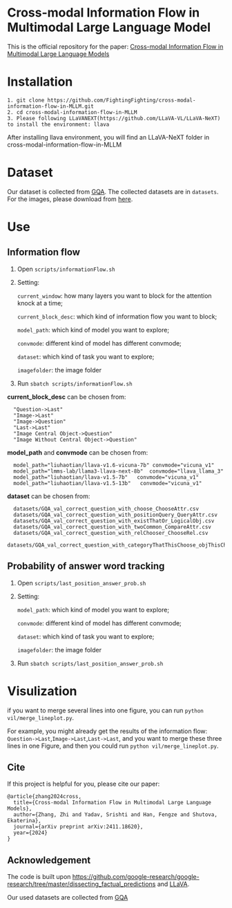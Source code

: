 # Cross-modal Information Flow in Multimodal Large Language Model
This is the official repository for the paper: [Cross-modal Information Flow in Multimodal Large Language Models](https://arxiv.org/abs/2411.18620)

# Installation
```
1. git clone https://github.com/FightingFighting/cross-modal-information-flow-in-MLLM.git
2. cd cross-modal-information-flow-in-MLLM
3. Please following LLaVANEXT(https://github.com/LLaVA-VL/LLaVA-NeXT) to install the environment: llava
```
After installing llava environment, you will find an LLaVA-NeXT folder in cross-modal-information-flow-in-MLLM

# Dataset
Our dataset is collected from [GQA](https://cs.stanford.edu/people/dorarad/gqa/index.html). The collected datasets are in `datasets`. 
For the images, please download from [here](https://downloads.cs.stanford.edu/nlp/data/gqa/images.zip).

# Use
## Information flow
1. Open `scripts/informationFlow.sh`
2. Setting:
   
   `current_window`: how many layers you want to block for the attention knock at a time;
   
   `current_block_desc`: which kind of information flow you want to block;
   
   `model_path`: which kind of model you want to explore;
   
   `convmode`: different kind of model has different convmode;
   
   `dataset`: which kind of task you want to explore;
   
   `imagefolder`: the image folder
   
4. Run `sbatch scripts/informationFlow.sh`

**current_block_desc** can be chosen from:
```
  "Question->Last"
  "Image->Last"
  "Image->Question"
  "Last->Last"
  "Image Central Object->Question"
  "Image Without Central Object->Question"
```

**model_path** and **convmode** can be chosen from:
```
  model_path="liuhaotian/llava-v1.6-vicuna-7b" convmode="vicuna_v1"
  model_path="lmms-lab/llama3-llava-next-8b"  convmode="llava_llama_3"
  model_path="liuhaotian/llava-v1.5-7b"   convmode="vicuna_v1"
  model_path="liuhaotian/llava-v1.5-13b"   convmode="vicuna_v1"
```

**dataset** can be chosen from:
```
  datasets/GQA_val_correct_question_with_choose_ChooseAttr.csv
  datasets/GQA_val_correct_question_with_positionQuery_QueryAttr.csv
  datasets/GQA_val_correct_question_with_existThatOr_LogicalObj.csv
  datasets/GQA_val_correct_question_with_twoCommon_CompareAttr.csv
  datasets/GQA_val_correct_question_with_relChooser_ChooseRel.csv
  datasets/GQA_val_correct_question_with_categoryThatThisChoose_objThisChoose_ChooseCat.csv
```

## Probability of answer word tracking
1. Open `scripts/last_position_answer_prob.sh`
2. Setting:
   
   `model_path`: which kind of model you want to explore;
   
   `convmode`: different kind of model has different convmode;
   
   `dataset`: which kind of task you want to explore;
   
   `imagefolder`: the image folder
   
4. Run `sbatch scripts/last_position_answer_prob.sh`

# Visulization
if you want to merge several lines into one figure, you can run `python vil/merge_lineplot.py`.

For example, you might already get the results of the information flow: `Question->Last`,`Image->Last`,`Last->Last`, and you want to merge these three lines in one Figure, and then you could run `python vil/merge_lineplot.py`.

## Cite
If this project is helpful for you, please cite our paper:
```
@article{zhang2024cross,
  title={Cross-modal Information Flow in Multimodal Large Language Models},
  author={Zhang, Zhi and Yadav, Srishti and Han, Fengze and Shutova, Ekaterina},
  journal={arXiv preprint arXiv:2411.18620},
  year={2024}
}
```


## Acknowledgement
The code is built upon https://github.com/google-research/google-research/tree/master/dissecting_factual_predictions and [LLaVA](https://github.com/LLaVA-VL/LLaVA-NeXT).

Our used datasets are collected from [GQA](https://cs.stanford.edu/people/dorarad/gqa/index.html)
